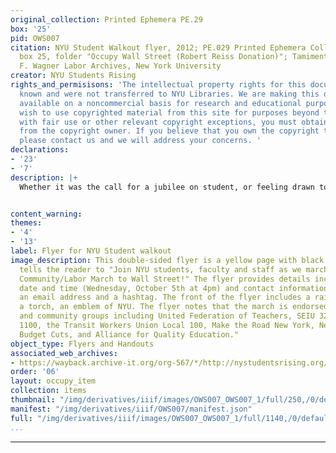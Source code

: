 ```yaml
---
original_collection: Printed Ephemera PE.29
box: '25'
pid: OWS007
citation: NYU Student Walkout flyer, 2012; PE.029 Printed Ephemera Collection on Subjects;
  box 25, folder "Occupy Wall Street (Robert Reiss Donation)"; Tamiment Library/Robert
  F. Wagner Labor Archives, New York University
creator: NYU Students Rising
rights_and_permisisons: 'The intellectual property rights for this document are not
  known and were not transferred to NYU Libraries. We are making this document publicly
  available on a noncommercial basis for research and educational purposes. If you
  wish to use copyrighted material from this site for purposes beyond those in accordance
  with fair use or other relevant copyright exceptions, you must obtain permission
  from the copyright owner. If you believe that you own the copyright to this document,
  please contact us and we will address your concerns. '
declarations:
- '23'
- '7'
description: |+
  Whether it was the call for a jubilee on student, or feeling drawn to other causes under the Occupy Wall Street umbrella, students from across New York City's colleges and universities were a large presence in on-the-ground protests, working groups, and actions. Students at New York University formed an Occupy affinity group called NYU for Occupy Wall Street. They coordinated student-led actions from, and in opposition to, the University. This included the occupation of university-owned buildings like the Stern School of Business on Gould Plaza and walk-outs like the one called for in this flyer. This walkout was a part of a coordinated nation-wide effort that included student protests at more than 75 campuses across the country, much of which was organized through social media.


content_warning:
themes:
- '4'
- '13'
label: Flyer for NYU Student walkout
image_description: This double-sided flyer is a yellow page with black text, and it
  tells the reader to "Join NYU students, faculty and staff as we march to meet the
  Community/Labor March to Wall Street!" The flyer provides details including the
  date and time (Wednesday, October 5th at 4pm) and contact information including
  an email address and a hashtag. The front of the flyer includes a raised fist carrying
  a torch, an emblem of NYU. The flyer notes that the march is endorsed by "unions
  and community groups including United Federation of Teachers, SEIU 32BJ and SEIU
  1100, the Transit Workers Union Local 100, Make the Road New York, New Yorkers Against
  Budget Cuts, and Alliance for Quality Education."
object_type: Flyers and Handouts
associated_web_archives:
- https://wayback.archive-it.org/org-567/*/http://nystudentsrising.org/
order: '06'
layout: occupy_item
collection: items
thumbnail: "/img/derivatives/iiif/images/OWS007_OWS007_1/full/250,/0/default.jpg"
manifest: "/img/derivatives/iiif/OWS007/manifest.json"
full: "/img/derivatives/iiif/images/OWS007_OWS007_1/full/1140,/0/default.jpg"
...
```

---
